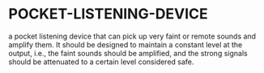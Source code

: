 # POCKET-LISTENING-DEVICE
a pocket listening device that can pick up very faint or remote sounds and amplify them. It should be designed to maintain a constant level at the output, i.e., the faint sounds should be amplified, and the strong signals should be attenuated to a certain level considered safe.

